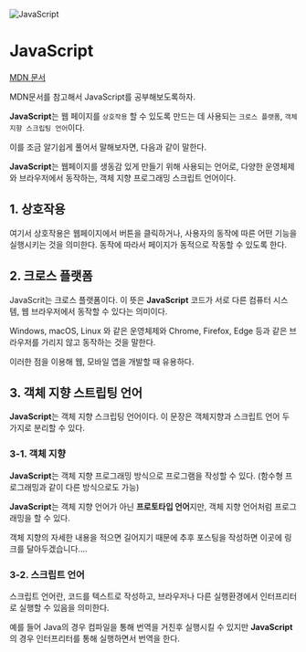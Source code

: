![JavaScript](https://velog.velcdn.com/images/char1ey95/post/bf9afeca-f6ef-4e91-90a3-51081d31bfec/image.png)

# JavaScript

[MDN 문서](https://developer.mozilla.org/ko/docs/Web/JavaScript/Guide/Introduction)

MDN문서를 참고해서 JavaScript를 공부해보도록하자.

**JavaScript**는 웹 페이지를 `상호작용` 할 수 있도록 만드는 데 사용되는 `크로스 플랫폼`, `객체 지향 스크립팅 언어`이다.

이를 조금 알기쉽게 풀어서 말해보자면, 다음과 같이 말한다.

**JavaScript**는 웹페이지를 생동감 있게 만들기 위해 사용되는 언어로, 다양한 운영체제와 브라우저에서 동작하는, 객체 지향 프로그래밍 스크립트 언어이다.



## 1. 상호작용

여기서 상호작용은 웹페이지에서 버튼을 클릭하거나, 사용자의 동작에 따른 어떤 기능을 실행시키는 것을 의미한다. 동작에 따라서 페이지가 동적으로 작동할 수 있도록 한다.



## 2. 크로스 플랫폼

JavaScrit는 크로스 플랫폼이다. 이 뜻은 **JavaScript** 코드가 서로 다른 컴퓨터 시스템, 웹 브라우저에서 동작할 수 있다는 의미이다. 

Windows, macOS, Linux 와 같은 운영체제와 Chrome, Firefox, Edge 등과 같은 브라우저를 가리지 않고 동작하는 것을 말한다.

이러한 점을 이용해 웹, 모바일 앱을 개발할 때 유용하다.



## 3. 객체 지향 스트립팅 언어

**JavaScript**는 객체 지향 스크립팅 언어이다. 이 문장은 객체지향과 스크립트 언어 두 가지로 분리할 수 있다.

### 3-1. 객체 지향

**JavaScript**는 객체 지향 프로그래밍 방식으로 프로그램을 작성할 수 있다.
(함수형 프로그래밍과 같이 다른 방식으로도 가능)

**JavaScript**는 객체 지향 언어가 아닌 **프로토타입 언어**지만, 객체 지향 언어처럼 프로그래밍을 할 수 있다.

객체 지향의 자세한 내용을 적으면 길어지기 때문에 추후 포스팅을 작성하면 이곳에 링크를 달아두겠습니다....

### 3-2. 스크립트 언어

스크립트 언어란, 코드를 텍스트로 작성하고, 브라우저나 다른 실행환경에서 인터프리터로 실행할 수 있음을 의미한다.

예를 들어 Java의 경우 컴파일을 통해 번역을 거친후 실행시킬 수 있지만 **JavaScript**의 경우 인터프리터를 통해 실행하면서 번역을 한다.

